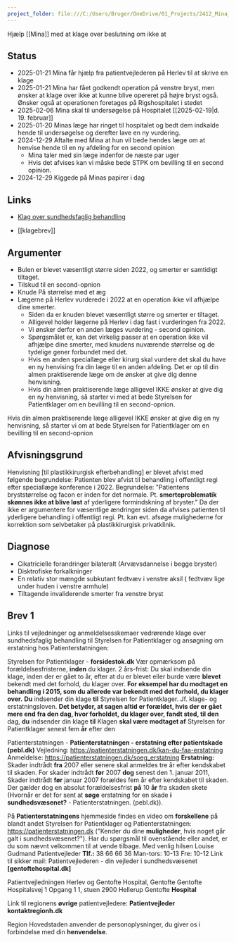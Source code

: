 ```yaml
---
project_folder: file:///C:/Users/Bruger/OneDrive/01_Projects/2412_Mina_KlageOperation
---
```

Hjælp [[Mina]] med at klage over beslutning om ikke at  


## Status
* 2025-01-21 Mina får hjælp fra patientvejlederen på Herlev til at skrive en klage
* 2025-01-21 Mina har fået godkendt operation på venstre bryst, men ønsker at klage over ikke at kunne blive opereret på højre bryst også. Ønsker også at operationen foretages på Rigshospitalet i stedet 
* 2025-02-06 Mina skal til undersøgelse på Hospitalet [[2025-02-19|d. 19. februar]]
* 2025-01-20 Minas læge har ringet til hospitalet og bedt dem indkalde hende til undersøgelse og derefter lave en ny vurdering. 
* 2024-12-29 Aftalte med Mina at hun vil bede hendes læge om at henvise hende til en ny afdeling for en second opinion
	* Mina taler med sin læge indenfor de næste par uger
	* Hvis det afvises kan vi måske bede STPK om bevilling til en second opinion. 
* 2024-12-29 Kiggede på Minas papirer i dag
## Links
- [Klag over sundhedsfaglig behandling](https://www.borger.dk/Handlingsside?selfserviceId=48820d0b-b0a5-4d4d-98db-52405f14eb05&referringPageId=3b423ea8-92bd-426b-9452-290a11279e9e&type=DK)
* [[klagebrev]]

## Argumenter
- Bulen er blevet væsentligt større siden 2022, og smerter er samtidigt tiltaget.
- Tilskud til en second-opnion
- Knude På størrelse med et æg
- Lægerne på Herlev vurderede  i 2022 at en operation ikke vil afhjælpe dine smerter. 
	- Siden da er knuden blevet væsentligt større og smerter er tiltaget. 
	- Alligevel holder lægerne på Herlev i dag fast i vurderingen fra 2022. 
	- Vi ønsker derfor en anden læges vurdering - second opinion. 
	- Spørgsmålet er, kan det virkelig passer at en operation ikke vil afhjælpe dine smerter, med knudens nuværende størrelse og de tydelige gener forbundet med det. 
	- Hvis en anden speciallæge eller kirurg skal vurdere det skal du have en ny henvising fra din læge til en anden afdeling. Det er op til din almen praktiserende læge om de ønsker at give dig denne henvisning.
	- Hvis din almen praktiserende læge alligevel IKKE ønsker at give dig en ny henvisning, så starter vi med at bede Styrelsen for Patientklager om en bevilling til en second-opnion.

Hvis din almen praktiserende læge alligevel IKKE ønsker at give dig en ny henvisning, så starter vi om at bede Styrelsen for Patientklager om en bevilling til en second-opnion
## Afvisningsgrund
 Henvisning [til plastikkirurgisk efterbehandling] er blevet afvist med følgende begrundelse: Patienten blev afvist til behandling i offentligt regi efter speciallæge konference i 2022. Begrundelse: "Patientens bryststørrelse og  facon er inden for det normale. Pt. **smerteproblematik skønnes ikke at blive løst** af yderligere formindskning af bryster."
 Da der ikke er argumentere for væsentlige ændringer siden da afvises patienten til yderligere behandling i offentligt regi.
 Pt. kan evt. afsøge mulighederne for korrektion som selvbetaker på plastikkirurgisk privatklinik.

## Diagnose
- Cikatricielle forandringer bilateralt (Arvævsdannelse i begge bryster)
- Disktrofiske forkalkninger
- En relativ stor mængde subkutant fedtvæv i venstre aksil ( fedtvæv lige under huden i venstre armhule)
- Tiltagende invaliderende smerter fra venstre bryst 
## Brev 1 
Links til vejledninger og anmeldelsesskemaer vedrørende klage over sundhedsfaglig behandling til Styrelsen for Patientklager og ansøgning om erstatning hos Patienterstatningen:

Styrelsen for Patientklager - **forsidestok.dk**
Vær opmærksom på forældelsesfristerne, **inden** du klager. 2 års-frist: Du skal indsende din klage, inden der er gået to år, efter at du er blevet eller burde være **blevet** bekendt med det forhold, du klager over. 
**For eksempel har du modtaget en behandling i 2015, som du allerede var bekendt med det forhold, du klager over.**
**Du** indsender din klage **til** Styrelsen for Patientklager. Jf. klage- og erstatningsloven.
**Det betyder, at sagen altid er forældet, hvis der er gået mere end** 
**fra den dag, hvor forholdet, du klager over, fandt sted, til den**
dag, **du** indsender din klage **til**
Klagen **skal være modtaget af** Styrelsen for Patientklager senest fem **år** efter den

Patienterstatningen - **Patienterstatningen - erstatning efter patientskade (pebl.dk)**
Vejledning: https://patienterstatningen.dk/kan-du-faa-erstatning
Anmeldelse: https://patienterstatningen.dk/soeg_erstatning
**Erstatning:** Skader indtrådt **fra** 2007 eller senere skal anmeldes tre år efter kendskabet til skaden. For skader indtrådt **før** 2007 **dog** senest den 1. januar 2011,
Skader indtrådt **før** januar 2007 forældes fem år efter kendskabet til skaden. Der gælder dog en absolut forældelsesfrist **på** 10 **år** fra skaden skete (Hvornår er det for sent at **søge** erstatning for en skade **i sundhedsvæsenet?** - Patienterstatningen. (pebl.dk)).

På **Patienterstatningens** hjemmeside findes en video om **forskellene** på blandt andet Styrelsen for Patientklager og Patienterstatningen:
https://patienterstatningen.dk ("Kender du dine **muligheder**, hvis noget går galt i sundhedsvæsenet?").
Har du spørgsmål til ovenstående eller andet, er du som nævnt velkommen til at vende tilbage.
Med venlig hilsen
Louise Gudmand
Patientvejleder
**Tlf.:** 38 66 66 36
Man-tors: 10-13 Fre: 10-12
Link til sikker mail: Patientvejlederen - din vejleder i sundhedsvæsenet **[gentoftehospital.dk]**

Patientvejledningen
Herlev og Gentofte Hospital, Gentofte
Gentofte Hospitalsvej 1
Opgang 1 1, stuen
2900 Hellerup
Gentofte **Hospital**

Link til regionens **øvrige** patientvejledere:
**Patientvejleder kontaktregionh.dk**

Region Hovedstaden anvender de personoplysninger, du giver os i forbindelse med din **henvendelse**.